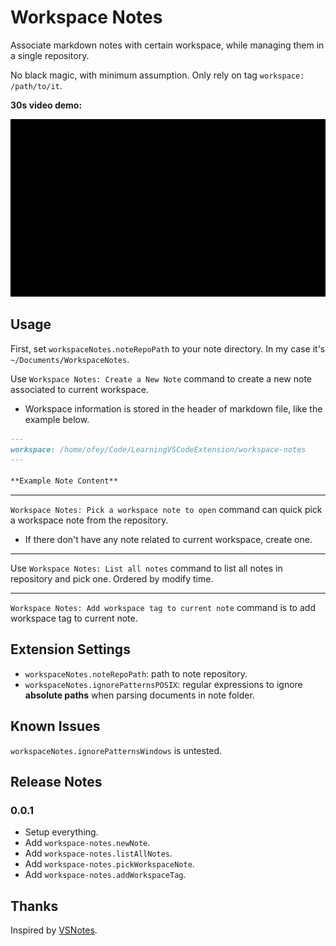 # Workspace Notes

Associate markdown notes with certain workspace, while managing them in a single repository.

No black magic, with minimum assumption. Only rely on tag `workspace: /path/to/it`.

**30s video demo:**

![demo](https://raw.githubusercontent.com/ofey404/workspace-notes/master/images/demo.gif)

## Usage

First, set `workspaceNotes.noteRepoPath` to your note directory. In my case it's `~/Documents/WorkspaceNotes`.

Use `Workspace Notes: Create a New Note` command to create a new note associated to current workspace.

- Workspace information is stored in the header of markdown file, like the example below.

```markdown
---
workspace: /home/ofey/Code/LearningVSCodeExtension/workspace-notes
---

**Example Note Content**
```

----

`Workspace Notes: Pick a workspace note to open` command can quick pick a workspace note from the repository.

- If there don't have any note related to current workspace, create one.

----

Use `Workspace Notes: List all notes` command to list all notes in repository and pick one. Ordered by modify time.

----

`Workspace Notes: Add workspace tag to current note` command is to add workspace tag to current note.

## Extension Settings

* `workspaceNotes.noteRepoPath`: path to note repository.
* `workspaceNotes.ignorePatternsPOSIX`: regular expressions to ignore **absolute paths** when parsing documents in note folder.

## Known Issues

`workspaceNotes.ignorePatternsWindows` is untested.
## Release Notes

### 0.0.1

- Setup everything.
- Add `workspace-notes.newNote`.
- Add `workspace-notes.listAllNotes`.
- Add `workspace-notes.pickWorkspaceNote`.
- Add `workspace-notes.addWorkspaceTag`.

## Thanks

Inspired by [VSNotes](https://github.com/patleeman/VSNotes).